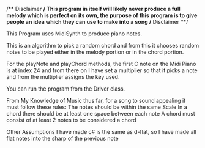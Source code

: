 /** Disclaimer **/
    This program in itself will likely never produce a full melody which is perfect on its
    own, the purpose of this program is to give people an idea which they can use to make
    into a song
/** Disclaimer **/

This Program uses MidiSynth to produce piano notes.

This is an algorithm to pick a random chord and from this it chooses random notes to be played either in the melody portion or in the chord portion.

For the playNote and playChord methods, the first C note on the Midi Piano is at index 24 and from there on I have set a multiplier so that it picks a note and from the multiplier assigns the key used.

You can run the program from the Driver class.





From My Knowledge of Music thus far, for a song to sound appealing it must follow these rules:
    The notes should be within the same Scale
    In a chord there should be at least one space between each note
    A chord must consist of at least 2 notes to be considered a chord
    

Other Assumptions I have made
    c# is the same as d-flat, so I have made all flat notes into the sharp of the previous note



